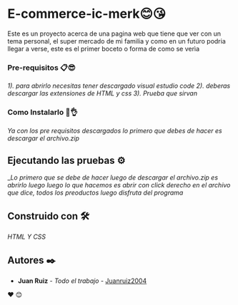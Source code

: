 # E-commerce-ic-merk😊😘

Este es un proyecto acerca de una pagina web que tiene que ver con un tema personal, el super mercado de mi familia y como en un futuro podria llegar a verse, este es el primer boceto o forma de como se verìa

### Pre-requisitos 📋😎

_1). para abrirlo necesitas tener descargado visual estudio code_
_2). deberas descargar las extensiones de HTML y css_
_3). Prueba que sirvan_

### Como Instalarlo 🔧👌

_Ya con los pre requisitos descargados lo primero que debes de hacer es descargar el archivo.zip_


## Ejecutando las pruebas ⚙️

__Lo primero que se debe de hacer luego de descargar el archivo.zip es abrirlo_
_luego luego lo que hacemos es abrir con click derecho en el archivo que dice, todos los preoductos_
_luego disfruta del programa_

## Construido con 🛠️

_HTML Y CSS_


## Autores ✒️

* **Juan Ruiz** - *Todo el trabajo* - [Juanruiz2004](https://github.com/JuanRuiz2004)

 ❤️ 😊

